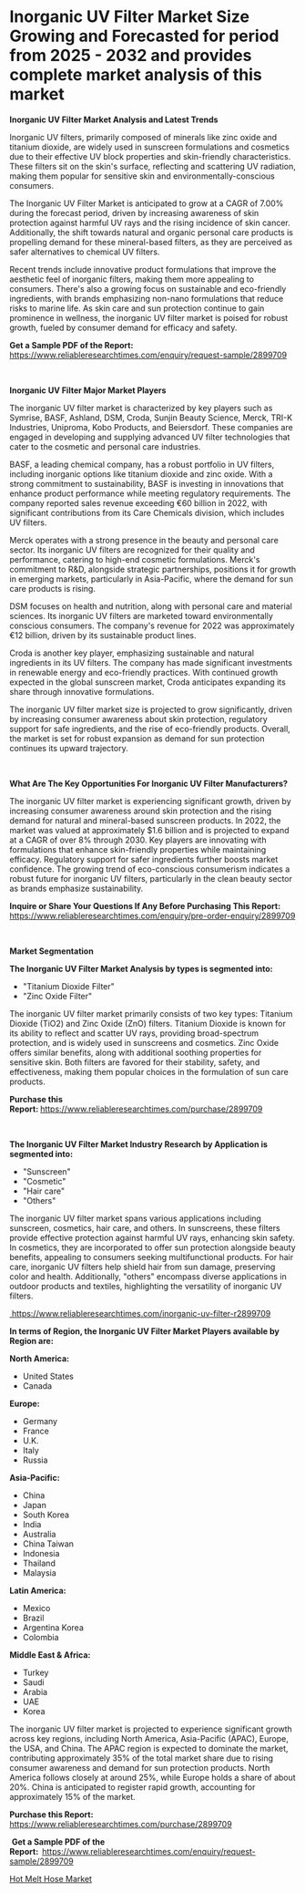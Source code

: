 <p><h1>Inorganic UV Filter Market Size Growing and Forecasted for period from 2025 - 2032 and provides complete market analysis of this market</h1></p><p><strong>Inorganic UV Filter Market Analysis and Latest Trends</strong></p>
<p><p>Inorganic UV filters, primarily composed of minerals like zinc oxide and titanium dioxide, are widely used in sunscreen formulations and cosmetics due to their effective UV block properties and skin-friendly characteristics. These filters sit on the skin's surface, reflecting and scattering UV radiation, making them popular for sensitive skin and environmentally-conscious consumers.</p><p>The Inorganic UV Filter Market is anticipated to grow at a CAGR of 7.00% during the forecast period, driven by increasing awareness of skin protection against harmful UV rays and the rising incidence of skin cancer. Additionally, the shift towards natural and organic personal care products is propelling demand for these mineral-based filters, as they are perceived as safer alternatives to chemical UV filters.</p><p>Recent trends include innovative product formulations that improve the aesthetic feel of inorganic filters, making them more appealing to consumers. There's also a growing focus on sustainable and eco-friendly ingredients, with brands emphasizing non-nano formulations that reduce risks to marine life. As skin care and sun protection continue to gain prominence in wellness, the inorganic UV filter market is poised for robust growth, fueled by consumer demand for efficacy and safety.</p></p>
<p><strong>Get a Sample PDF of the Report:&nbsp;</strong> <a href="https://www.reliableresearchtimes.com/enquiry/request-sample/2899709?utm_campaign=3584&utm_medium=2&utm_source=Github&utm_content=ia&utm_term=16032025&utm_id=inorganic-uv-filter">https://www.reliableresearchtimes.com/enquiry/request-sample/2899709</a></p>
<p>&nbsp;</p>
<p><strong>Inorganic UV Filter Major Market Players</strong></p>
<p><p>The inorganic UV filter market is characterized by key players such as Symrise, BASF, Ashland, DSM, Croda, Sunjin Beauty Science, Merck, TRI-K Industries, Uniproma, Kobo Products, and Beiersdorf. These companies are engaged in developing and supplying advanced UV filter technologies that cater to the cosmetic and personal care industries.</p><p>BASF, a leading chemical company, has a robust portfolio in UV filters, including inorganic options like titanium dioxide and zinc oxide. With a strong commitment to sustainability, BASF is investing in innovations that enhance product performance while meeting regulatory requirements. The company reported sales revenue exceeding €60 billion in 2022, with significant contributions from its Care Chemicals division, which includes UV filters.</p><p>Merck operates with a strong presence in the beauty and personal care sector. Its inorganic UV filters are recognized for their quality and performance, catering to high-end cosmetic formulations. Merck's commitment to R&D, alongside strategic partnerships, positions it for growth in emerging markets, particularly in Asia-Pacific, where the demand for sun care products is rising.</p><p>DSM focuses on health and nutrition, along with personal care and material sciences. Its inorganic UV filters are marketed toward environmentally conscious consumers. The company's revenue for 2022 was approximately €12 billion, driven by its sustainable product lines.</p><p>Croda is another key player, emphasizing sustainable and natural ingredients in its UV filters. The company has made significant investments in renewable energy and eco-friendly practices. With continued growth expected in the global sunscreen market, Croda anticipates expanding its share through innovative formulations.</p><p>The inorganic UV filter market size is projected to grow significantly, driven by increasing consumer awareness about skin protection, regulatory support for safe ingredients, and the rise of eco-friendly products. Overall, the market is set for robust expansion as demand for sun protection continues its upward trajectory.</p></p>
<p>&nbsp;</p>
<p><strong>What Are The Key Opportunities For Inorganic UV Filter Manufacturers?</strong></p>
<p><p>The inorganic UV filter market is experiencing significant growth, driven by increasing consumer awareness around skin protection and the rising demand for natural and mineral-based sunscreen products. In 2022, the market was valued at approximately $1.6 billion and is projected to expand at a CAGR of over 8% through 2030. Key players are innovating with formulations that enhance skin-friendly properties while maintaining efficacy. Regulatory support for safer ingredients further boosts market confidence. The growing trend of eco-conscious consumerism indicates a robust future for inorganic UV filters, particularly in the clean beauty sector as brands emphasize sustainability.</p></p>
<p><strong>Inquire or Share Your Questions If Any Before Purchasing This Report:</strong> <a href="https://www.reliableresearchtimes.com/enquiry/pre-order-enquiry/2899709?utm_campaign=3584&utm_medium=2&utm_source=Github&utm_content=ia&utm_term=16032025&utm_id=inorganic-uv-filter">https://www.reliableresearchtimes.com/enquiry/pre-order-enquiry/2899709</a></p>
<p>&nbsp;</p>
<p><strong>Market Segmentation</strong></p>
<p><strong>The Inorganic UV Filter Market Analysis by types is segmented into:</strong></p>
<p><ul><li>"Titanium Dioxide Filter"</li><li>"Zinc Oxide Filter"</li></ul></p>
<p><p>The inorganic UV filter market primarily consists of two key types: Titanium Dioxide (TiO2) and Zinc Oxide (ZnO) filters. Titanium Dioxide is known for its ability to reflect and scatter UV rays, providing broad-spectrum protection, and is widely used in sunscreens and cosmetics. Zinc Oxide offers similar benefits, along with additional soothing properties for sensitive skin. Both filters are favored for their stability, safety, and effectiveness, making them popular choices in the formulation of sun care products.</p></p>
<p><strong>Purchase this Report:&nbsp;</strong><a href="https://www.reliableresearchtimes.com/purchase/2899709?utm_campaign=3584&utm_medium=2&utm_source=Github&utm_content=ia&utm_term=16032025&utm_id=inorganic-uv-filter">https://www.reliableresearchtimes.com/purchase/2899709</a></p>
<p>&nbsp;</p>
<p><strong>The Inorganic UV Filter Market Industry Research by Application is segmented into:</strong></p>
<p><ul><li>"Sunscreen"</li><li>"Cosmetic"</li><li>"Hair care"</li><li>"Others"</li></ul></p>
<p><p>The inorganic UV filter market spans various applications including sunscreen, cosmetics, hair care, and others. In sunscreens, these filters provide effective protection against harmful UV rays, enhancing skin safety. In cosmetics, they are incorporated to offer sun protection alongside beauty benefits, appealing to consumers seeking multifunctional products. For hair care, inorganic UV filters help shield hair from sun damage, preserving color and health. Additionally, "others" encompass diverse applications in outdoor products and textiles, highlighting the versatility of inorganic UV filters.</p></p>
<p><a href="https://www.reliableresearchtimes.com/inorganic-uv-filter-r2899709?utm_campaign=3584&utm_medium=2&utm_source=Github&utm_content=ia&utm_term=16032025&utm_id=inorganic-uv-filter">&nbsp;https://www.reliableresearchtimes.com/inorganic-uv-filter-r2899709</a></p>
<p><strong>In terms of Region, the Inorganic UV Filter Market Players available by Region are:</strong></p>
<p>
    <p> <strong> North America: </strong>
        <ul>
            <li>United States</li>
            <li>Canada</li>
        </ul>
        </p> 
    <p> <strong> Europe: </strong>
        <ul>
            <li>Germany</li>
            <li>France</li>
            <li>U.K.</li>
            <li>Italy</li>
            <li>Russia</li>
        </ul>
        </p> 
    <p> <strong> Asia-Pacific: </strong>
        <ul>
            <li>China</li>
            <li>Japan</li>
            <li>South Korea</li>
            <li>India</li>
            <li>Australia</li>
            <li>China Taiwan</li>
            <li>Indonesia</li>
            <li>Thailand</li>
            <li>Malaysia</li>
        </ul>
        </p> 
    <p> <strong> Latin America: </strong>
        <ul>
            <li>Mexico</li>
            <li>Brazil</li>
            <li>Argentina Korea</li>
            <li>Colombia</li>
        </ul>
        </p> 
    <p> <strong> Middle East & Africa: </strong>
        <ul>
            <li>Turkey</li>
            <li>Saudi</li>
            <li>Arabia</li>
            <li>UAE</li>
            <li>Korea</li>
        </ul>
    </p>
    </p>
<p><p>The inorganic UV filter market is projected to experience significant growth across key regions, including North America, Asia-Pacific (APAC), Europe, the USA, and China. The APAC region is expected to dominate the market, contributing approximately 35% of the total market share due to rising consumer awareness and demand for sun protection products. North America follows closely at around 25%, while Europe holds a share of about 20%. China is anticipated to register rapid growth, accounting for approximately 15% of the market.</p></p>
<p><strong>Purchase this Report: </strong><a href="https://www.reliableresearchtimes.com/purchase/2899709?utm_campaign=3584&utm_medium=2&utm_source=Github&utm_content=ia&utm_term=16032025&utm_id=inorganic-uv-filter">https://www.reliableresearchtimes.com/purchase/2899709</a></p>
<p>&nbsp;<strong>Get a Sample PDF of the Report:&nbsp;&nbsp;</strong><a href="https://www.reliableresearchtimes.com/enquiry/request-sample/2899709?utm_campaign=3584&utm_medium=2&utm_source=Github&utm_content=ia&utm_term=16032025&utm_id=inorganic-uv-filter">https://www.reliableresearchtimes.com/enquiry/request-sample/2899709</a></p>
<p><strong></strong></p>
<p><p><a href="https://github.com/siertnamba7u/Market-Research-Report-List-1/blob/main/hot-melt-hose-market.md?utm_campaign=3584&utm_medium=2&utm_source=Github&utm_content=ia&utm_term=16032025&utm_id=inorganic-uv-filter">Hot Melt Hose Market</a></p></p>